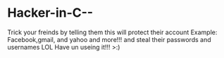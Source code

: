 Hacker-in-C--
=============
Trick your freinds by telling them this will protect their account Example: Facebook,gmail, and yahoo and more!!!
and steal their passwords and usernames LOL Have un useing it!!! >:)
